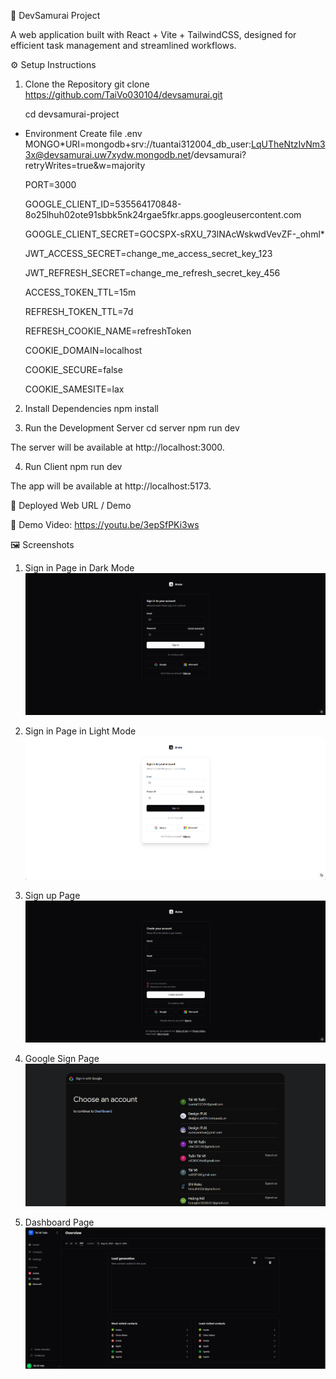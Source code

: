 🚀 DevSamurai Project

A web application built with React + Vite + TailwindCSS, designed for efficient task management and streamlined workflows.

⚙️ Setup Instructions

1. Clone the Repository
   git clone https://github.com/TaiVo030104/devsamurai.git

   cd devsamurai-project

- Environment
  Create file .env
  MONGO*URI=mongodb+srv://tuantai312004_db_user:LqUTheNtzIvNm33x@devsamurai.uw7xydw.mongodb.net/devsamurai?retryWrites=true&w=majority
  
  PORT=3000
  
  GOOGLE_CLIENT_ID=535564170848-8o25lhuh02ote91sbbk5nk24rgae5fkr.apps.googleusercontent.com

  GOOGLE_CLIENT_SECRET=GOCSPX-sRXU_73lNAcWskwdVevZF-\_ohml*

  JWT_ACCESS_SECRET=change_me_access_secret_key_123

  JWT_REFRESH_SECRET=change_me_refresh_secret_key_456

  ACCESS_TOKEN_TTL=15m

  REFRESH_TOKEN_TTL=7d

  REFRESH_COOKIE_NAME=refreshToken

  COOKIE_DOMAIN=localhost

  COOKIE_SECURE=false

  COOKIE_SAMESITE=lax

2. Install Dependencies
   npm install

3. Run the Development Server
   cd server
   npm run dev

The server will be available at http://localhost:3000.

4. Run Client
   npm run dev

The app will be available at http://localhost:5173.

🔗 Deployed Web URL / Demo

🎥 Demo Video: https://youtu.be/3epSfPKi3ws

🖼️ Screenshots

1. Sign in Page in Dark Mode
   ![alt text](image.png)

2. Sign in Page in Light Mode
   ![alt text](image-1.png)

3. Sign up Page
   ![alt text](image-2.png)

4. Google Sign Page
   ![alt text](image-3.png)

5. Dashboard Page
   ![alt text](image-4.png)

